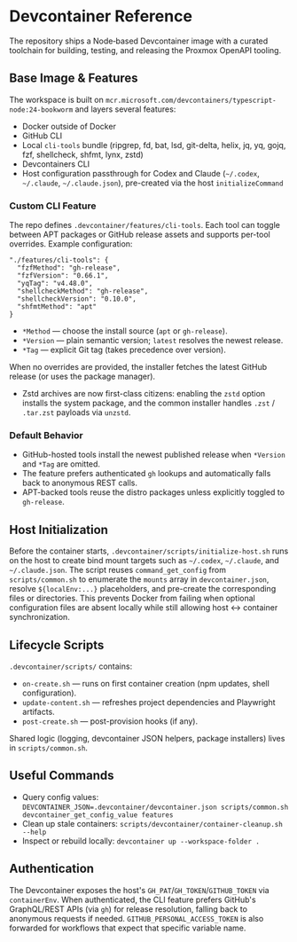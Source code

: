 # Devcontainer Reference

The repository ships a Node‑based Devcontainer image with a curated toolchain for building, testing, and releasing the
Proxmox OpenAPI tooling.

## Base Image & Features

The workspace is built on `mcr.microsoft.com/devcontainers/typescript-node:24-bookworm` and layers several features:

- Docker outside of Docker
- GitHub CLI
- Local `cli-tools` bundle (ripgrep, fd, bat, lsd, git-delta, helix, jq, yq, gojq, fzf, shellcheck, shfmt, lynx, zstd)
- Devcontainers CLI
- Host configuration passthrough for Codex and Claude (`~/.codex`, `~/.claude`, `~/.claude.json`), pre-created via the host `initializeCommand`

### Custom CLI Feature

The repo defines `.devcontainer/features/cli-tools`. Each tool can toggle between APT packages or GitHub release assets
and supports per-tool overrides. Example configuration:

```jsonc
"./features/cli-tools": {
  "fzfMethod": "gh-release",
  "fzfVersion": "0.66.1",
  "yqTag": "v4.48.0",
  "shellcheckMethod": "gh-release",
  "shellcheckVersion": "0.10.0",
  "shfmtMethod": "apt"
}
```

- `*Method` — choose the install source (`apt` or `gh-release`).
- `*Version` — plain semantic version; `latest` resolves the newest release.
- `*Tag` — explicit Git tag (takes precedence over version).

When no overrides are provided, the installer fetches the latest GitHub release (or uses the package manager).

- Zstd archives are now first-class citizens: enabling the `zstd` option installs the system package, and the common
  installer handles `.zst` / `.tar.zst` payloads via `unzstd`.

### Default Behavior

- GitHub-hosted tools install the newest published release when `*Version` and `*Tag` are omitted.
- The feature prefers authenticated `gh` lookups and automatically falls back to anonymous REST calls.
- APT-backed tools reuse the distro packages unless explicitly toggled to `gh-release`.

## Host Initialization

Before the container starts, `.devcontainer/scripts/initialize-host.sh` runs on the host to create bind mount targets
such as `~/.codex`, `~/.claude`, and `~/.claude.json`. The script reuses `command_get_config` from `scripts/common.sh`
to enumerate the `mounts` array in `devcontainer.json`, resolve `${localEnv:...}` placeholders, and pre-create the
corresponding files or directories. This prevents Docker from failing when optional configuration files are absent
locally while still allowing host ↔ container synchronization.

## Lifecycle Scripts

`.devcontainer/scripts/` contains:

- `on-create.sh` — runs on first container creation (npm updates, shell configuration).
- `update-content.sh` — refreshes project dependencies and Playwright artifacts.
- `post-create.sh` — post-provision hooks (if any).

Shared logic (logging, devcontainer JSON helpers, package installers) lives in `scripts/common.sh`.

## Useful Commands

- Query config values: `DEVCONTAINER_JSON=.devcontainer/devcontainer.json scripts/common.sh devcontainer_get_config_value features`
- Clean up stale containers: `scripts/devcontainer/container-cleanup.sh --help`
- Inspect or rebuild locally: `devcontainer up --workspace-folder .`

## Authentication

The Devcontainer exposes the host's `GH_PAT`/`GH_TOKEN`/`GITHUB_TOKEN` via `containerEnv`. When authenticated, the CLI
feature prefers GitHub's GraphQL/REST APIs (via `gh`) for release resolution, falling back to anonymous requests if
needed. `GITHUB_PERSONAL_ACCESS_TOKEN` is also forwarded for workflows that expect that specific variable name.
